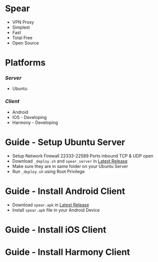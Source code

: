 # Spear
- VPN Proxy
- Simplest
- Fast
- Total Free
- Open Source

# Platforms
### _Server_
- Ubuntu

### _Client_
- Android
- IOS - Developing
- Harmony - Developing

# Guide - Setup Ubuntu Server
- Setup Network Firewall 22333-22589 Ports inbound TCP & UDP open
- Download `_deploy.sh` and `spear_server` in [Latest Release](https://github.com/DexterDreeeam/Spear/releases/latest)
- Make sure they are in same folder on your Ubuntu Server
- Run `_deploy.sh` using Root Privilege

# Guide - Install Android Client
- Download `spear.apk` in [Latest Release](https://github.com/DexterDreeeam/Spear/releases/latest)
- Install `spear.apk` file in your Android Device

# Guide - Install iOS Client

# Guide - Install Harmony Client
